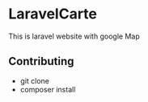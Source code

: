 # LaravelCarte

This is laravel website with google Map

## Contributing

- git clone
- composer install
